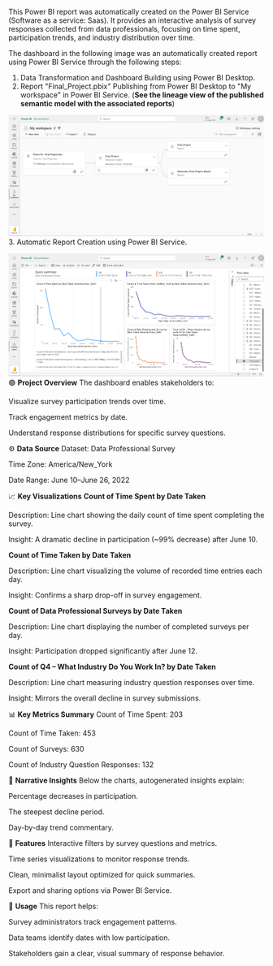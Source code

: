 This Power BI report was automatically created on the Power BI Service (Software as a service: Saas). It provides an interactive analysis of survey responses collected from data professionals, focusing on time spent, participation trends, and industry distribution over time.

The dashboard in the following image was an automatically created report using Power BI Service through the following steps:
1. Data Transformation and Dashboard Building using Power BI Desktop.
2. Report "Final_Project.pbix" Publishing from Power BI Desktop to "My workspace" in Power BI Service. (**See the lineage view of the published semantic model with the associated reports**)

![Alt Text](Lineage_View.png)
3. Automatic Report Creation using Power BI Service. 

![Alt Text](Visual_Report.png)
🟢 **Project Overview**
The dashboard enables stakeholders to:

Visualize survey participation trends over time.

Track engagement metrics by date.

Understand response distributions for specific survey questions.


⚙️ **Data Source**
Dataset: Data Professional Survey

Time Zone: America/New_York

Date Range: June 10–June 26, 2022


📈 **Key Visualizations**
**Count of Time Spent by Date Taken**

Description: Line chart showing the daily count of time spent completing the survey.

Insight: A dramatic decline in participation (~99% decrease) after June 10.

**Count of Time Taken by Date Taken**

Description: Line chart visualizing the volume of recorded time entries each day.

Insight: Confirms a sharp drop-off in survey engagement.

**Count of Data Professional Surveys by Date Taken**

Description: Line chart displaying the number of completed surveys per day.

Insight: Participation dropped significantly after June 12.

**Count of Q4 – What Industry Do You Work In? by Date Taken**

Description: Line chart measuring industry question responses over time.

Insight: Mirrors the overall decline in survey submissions.


📊 **Key Metrics Summary**
Count of Time Spent: 203

Count of Time Taken: 453

Count of Surveys: 630

Count of Industry Question Responses: 132


🧠 **Narrative Insights**
Below the charts, autogenerated insights explain:

Percentage decreases in participation.

The steepest decline period.

Day-by-day trend commentary.


🧰 **Features**
Interactive filters by survey questions and metrics.

Time series visualizations to monitor response trends.

Clean, minimalist layout optimized for quick summaries.

Export and sharing options via Power BI Service.


🚀 **Usage**
This report helps:

Survey administrators track engagement patterns.

Data teams identify dates with low participation.

Stakeholders gain a clear, visual summary of response behavior.
